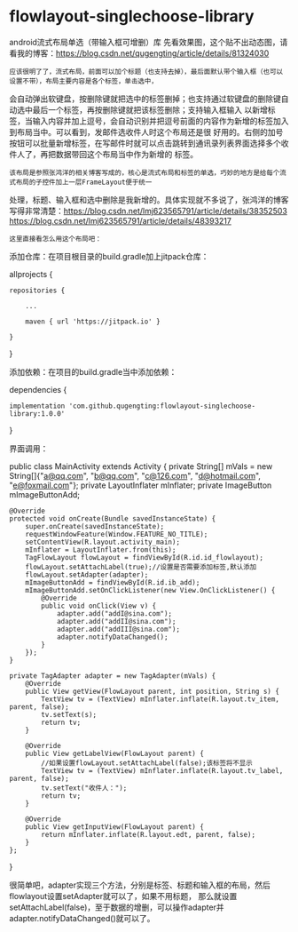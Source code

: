# flowlayout-singlechoose-library
android流式布局单选（带输入框可增删）库
先看效果图，这个贴不出动态图，请看我的博客：https://blog.csdn.net/qugengting/article/details/81324030

    应该很明了了，流式布局，前面可以加个标题（也支持去掉），最后面默认带个输入框（也可以设置不带），布局主要内容是各个标签，单击选中，
会自动弹出软键盘，按删除键就把选中的标签删掉；也支持通过软键盘的删除键自动选中最后一个标签，再按删除键就把该标签删除；支持输入框输入
以新增标签，当输入内容并加上逗号，会自动识别并把逗号前面的内容作为新增的标签加入到布局当中。可以看到，发邮件选收件人时这个布局还是很
好用的。右侧的加号按钮可以批量新增标签，在写邮件时就可以点击跳转到通讯录列表界面选择多个收件人了，再把数据带回这个布局当中作为新增的
标签。

    该布局是参照张鸿洋的相关博客写成的，核心是流式布局和标签的单选，巧妙的地方是给每个流式布局的子控件加上一层FrameLayout便于统一
处理，标题、输入框和选中删除是我新增的。具体实现就不多说了，张鸿洋的博客写得非常清楚：https://blog.csdn.net/lmj623565791/article/details/38352503
https://blog.csdn.net/lmj623565791/article/details/48393217

    这里直接看怎么用这个布局吧：

添加仓库：在项目根目录的build.gradle加上jitpack仓库：

allprojects {

    repositories {

        ...

        maven { url 'https://jitpack.io' }

    }

}

添加依赖：在项目的build.gradle当中添加依赖：

dependencies {

    implementation 'com.github.qugengting:flowlayout-singlechoose-library:1.0.0'

}

界面调用：

public class MainActivity extends Activity {
    private String[] mVals = new String[]{"a@qq.com", "b@qq.com", "c@126.com", "d@hotmail.com", "e@foxmail.com"};
    private LayoutInflater mInflater;
    private ImageButton mImageButtonAdd;

    @Override
    protected void onCreate(Bundle savedInstanceState) {
        super.onCreate(savedInstanceState);
        requestWindowFeature(Window.FEATURE_NO_TITLE);
        setContentView(R.layout.activity_main);
        mInflater = LayoutInflater.from(this);
        TagFlowLayout flowLayout = findViewById(R.id.id_flowlayout);
        flowLayout.setAttachLabel(true);//设置是否需要添加标签,默认添加
        flowLayout.setAdapter(adapter);
        mImageButtonAdd = findViewById(R.id.ib_add);
        mImageButtonAdd.setOnClickListener(new View.OnClickListener() {
            @Override
            public void onClick(View v) {
                adapter.add("addI@sina.com");
                adapter.add("addII@sina.com");
                adapter.add("addIII@sina.com");
                adapter.notifyDataChanged();
            }
        });
    }

    private TagAdapter adapter = new TagAdapter(mVals) {
        @Override
        public View getView(FlowLayout parent, int position, String s) {
            TextView tv = (TextView) mInflater.inflate(R.layout.tv_item, parent, false);
            tv.setText(s);
            return tv;
        }

        @Override
        public View getLabelView(FlowLayout parent) {
            //如果设置flowLayout.setAttachLabel(false);该标签将不显示
            TextView tv = (TextView) mInflater.inflate(R.layout.tv_label, parent, false);
            tv.setText("收件人：");
            return tv;
        }

        @Override
        public View getInputView(FlowLayout parent) {
            return mInflater.inflate(R.layout.edt, parent, false);
        }
    };

}

很简单吧，adapter实现三个方法，分别是标签、标题和输入框的布局，然后flowlayout设置setAdapter就可以了，如果不用标题，
那么就设置setAttachLabel(false)，至于数据的增删，可以操作adapter并adapter.notifyDataChanged()就可以了。
